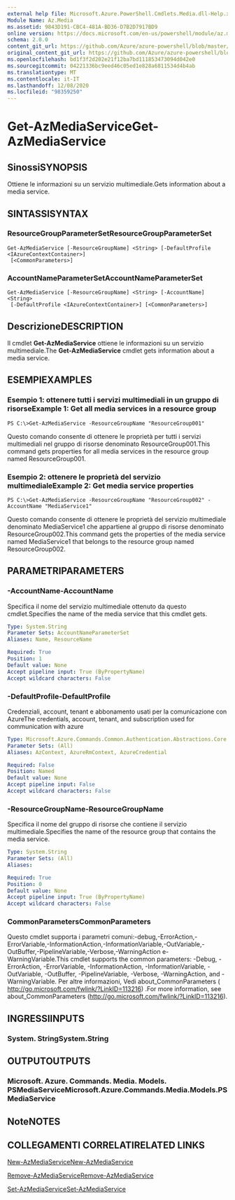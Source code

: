 ```yaml
---
external help file: Microsoft.Azure.PowerShell.Cmdlets.Media.dll-Help.xml
Module Name: Az.Media
ms.assetid: 9843D191-CBC4-481A-BD36-D7B2D7917BD9
online version: https://docs.microsoft.com/en-us/powershell/module/az.media/get-azmediaservice
schema: 2.0.0
content_git_url: https://github.com/Azure/azure-powershell/blob/master/src/Media/Media/help/Get-AzMediaService.md
original_content_git_url: https://github.com/Azure/azure-powershell/blob/master/src/Media/Media/help/Get-AzMediaService.md
ms.openlocfilehash: bd1f3f2d202e21f12ba7bd111853473094d042e0
ms.sourcegitcommit: 04221336bc9eed46c05ed1e828a6811534d4b4ab
ms.translationtype: MT
ms.contentlocale: it-IT
ms.lasthandoff: 12/08/2020
ms.locfileid: "98359250"
---
```

# <span data-ttu-id="e72cf-101">Get-AzMediaService</span><span class="sxs-lookup"><span data-stu-id="e72cf-101">Get-AzMediaService</span></span>

## <span data-ttu-id="e72cf-102">Sinossi</span><span class="sxs-lookup"><span data-stu-id="e72cf-102">SYNOPSIS</span></span>
<span data-ttu-id="e72cf-103">Ottiene le informazioni su un servizio multimediale.</span><span class="sxs-lookup"><span data-stu-id="e72cf-103">Gets information about a media service.</span></span>

## <span data-ttu-id="e72cf-104">SINTASSI</span><span class="sxs-lookup"><span data-stu-id="e72cf-104">SYNTAX</span></span>

### <span data-ttu-id="e72cf-105">ResourceGroupParameterSet</span><span class="sxs-lookup"><span data-stu-id="e72cf-105">ResourceGroupParameterSet</span></span>
```
Get-AzMediaService [-ResourceGroupName] <String> [-DefaultProfile <IAzureContextContainer>]
 [<CommonParameters>]
```

### <span data-ttu-id="e72cf-106">AccountNameParameterSet</span><span class="sxs-lookup"><span data-stu-id="e72cf-106">AccountNameParameterSet</span></span>
```
Get-AzMediaService [-ResourceGroupName] <String> [-AccountName] <String>
 [-DefaultProfile <IAzureContextContainer>] [<CommonParameters>]
```

## <span data-ttu-id="e72cf-107">Descrizione</span><span class="sxs-lookup"><span data-stu-id="e72cf-107">DESCRIPTION</span></span>
<span data-ttu-id="e72cf-108">Il cmdlet **Get-AzMediaService** ottiene le informazioni su un servizio multimediale.</span><span class="sxs-lookup"><span data-stu-id="e72cf-108">The **Get-AzMediaService** cmdlet gets information about a media service.</span></span>

## <span data-ttu-id="e72cf-109">ESEMPI</span><span class="sxs-lookup"><span data-stu-id="e72cf-109">EXAMPLES</span></span>

### <span data-ttu-id="e72cf-110">Esempio 1: ottenere tutti i servizi multimediali in un gruppo di risorse</span><span class="sxs-lookup"><span data-stu-id="e72cf-110">Example 1: Get all media services in a resource group</span></span>
```
PS C:\>Get-AzMediaService -ResourceGroupName "ResourceGroup001"
```

<span data-ttu-id="e72cf-111">Questo comando consente di ottenere le proprietà per tutti i servizi multimediali nel gruppo di risorse denominato ResourceGroup001.</span><span class="sxs-lookup"><span data-stu-id="e72cf-111">This command gets properties for all media services in the resource group named ResourceGroup001.</span></span>

### <span data-ttu-id="e72cf-112">Esempio 2: ottenere le proprietà del servizio multimediale</span><span class="sxs-lookup"><span data-stu-id="e72cf-112">Example 2: Get media service properties</span></span>
```
PS C:\>Get-AzMediaService -ResourceGroupName "ResourceGroup002" -AccountName "MediaService1"
```

<span data-ttu-id="e72cf-113">Questo comando consente di ottenere le proprietà del servizio multimediale denominato MediaService1 che appartiene al gruppo di risorse denominato ResourceGroup002.</span><span class="sxs-lookup"><span data-stu-id="e72cf-113">This command gets the properties of the media service named MediaService1 that belongs to the resource group named ResourceGroup002.</span></span>

## <span data-ttu-id="e72cf-114">PARAMETRI</span><span class="sxs-lookup"><span data-stu-id="e72cf-114">PARAMETERS</span></span>

### <span data-ttu-id="e72cf-115">-AccountName</span><span class="sxs-lookup"><span data-stu-id="e72cf-115">-AccountName</span></span>
<span data-ttu-id="e72cf-116">Specifica il nome del servizio multimediale ottenuto da questo cmdlet.</span><span class="sxs-lookup"><span data-stu-id="e72cf-116">Specifies the name of the media service that this cmdlet gets.</span></span>

```yaml
Type: System.String
Parameter Sets: AccountNameParameterSet
Aliases: Name, ResourceName

Required: True
Position: 1
Default value: None
Accept pipeline input: True (ByPropertyName)
Accept wildcard characters: False
```

### <span data-ttu-id="e72cf-117">-DefaultProfile</span><span class="sxs-lookup"><span data-stu-id="e72cf-117">-DefaultProfile</span></span>
<span data-ttu-id="e72cf-118">Credenziali, account, tenant e abbonamento usati per la comunicazione con Azure</span><span class="sxs-lookup"><span data-stu-id="e72cf-118">The credentials, account, tenant, and subscription used for communication with azure</span></span>

```yaml
Type: Microsoft.Azure.Commands.Common.Authentication.Abstractions.Core.IAzureContextContainer
Parameter Sets: (All)
Aliases: AzContext, AzureRmContext, AzureCredential

Required: False
Position: Named
Default value: None
Accept pipeline input: False
Accept wildcard characters: False
```

### <span data-ttu-id="e72cf-119">-ResourceGroupName</span><span class="sxs-lookup"><span data-stu-id="e72cf-119">-ResourceGroupName</span></span>
<span data-ttu-id="e72cf-120">Specifica il nome del gruppo di risorse che contiene il servizio multimediale.</span><span class="sxs-lookup"><span data-stu-id="e72cf-120">Specifies the name of the resource group that contains the media service.</span></span>

```yaml
Type: System.String
Parameter Sets: (All)
Aliases:

Required: True
Position: 0
Default value: None
Accept pipeline input: True (ByPropertyName)
Accept wildcard characters: False
```

### <span data-ttu-id="e72cf-121">CommonParameters</span><span class="sxs-lookup"><span data-stu-id="e72cf-121">CommonParameters</span></span>
<span data-ttu-id="e72cf-122">Questo cmdlet supporta i parametri comuni:-debug,-ErrorAction,-ErrorVariable,-InformationAction,-InformationVariable,-OutVariable,-OutBuffer,-PipelineVariable,-Verbose,-WarningAction e-WarningVariable.</span><span class="sxs-lookup"><span data-stu-id="e72cf-122">This cmdlet supports the common parameters: -Debug, -ErrorAction, -ErrorVariable, -InformationAction, -InformationVariable, -OutVariable, -OutBuffer, -PipelineVariable, -Verbose, -WarningAction, and -WarningVariable.</span></span> <span data-ttu-id="e72cf-123">Per altre informazioni, Vedi about_CommonParameters ( http://go.microsoft.com/fwlink/?LinkID=113216) .</span><span class="sxs-lookup"><span data-stu-id="e72cf-123">For more information, see about_CommonParameters (http://go.microsoft.com/fwlink/?LinkID=113216).</span></span>

## <span data-ttu-id="e72cf-124">INGRESSI</span><span class="sxs-lookup"><span data-stu-id="e72cf-124">INPUTS</span></span>

### <span data-ttu-id="e72cf-125">System. String</span><span class="sxs-lookup"><span data-stu-id="e72cf-125">System.String</span></span>

## <span data-ttu-id="e72cf-126">OUTPUT</span><span class="sxs-lookup"><span data-stu-id="e72cf-126">OUTPUTS</span></span>

### <span data-ttu-id="e72cf-127">Microsoft. Azure. Commands. Media. Models. PSMediaService</span><span class="sxs-lookup"><span data-stu-id="e72cf-127">Microsoft.Azure.Commands.Media.Models.PSMediaService</span></span>

## <span data-ttu-id="e72cf-128">Note</span><span class="sxs-lookup"><span data-stu-id="e72cf-128">NOTES</span></span>

## <span data-ttu-id="e72cf-129">COLLEGAMENTI CORRELATI</span><span class="sxs-lookup"><span data-stu-id="e72cf-129">RELATED LINKS</span></span>

[<span data-ttu-id="e72cf-130">New-AzMediaService</span><span class="sxs-lookup"><span data-stu-id="e72cf-130">New-AzMediaService</span></span>](./New-AzMediaService.md)

[<span data-ttu-id="e72cf-131">Remove-AzMediaService</span><span class="sxs-lookup"><span data-stu-id="e72cf-131">Remove-AzMediaService</span></span>](./Remove-AzMediaService.md)

[<span data-ttu-id="e72cf-132">Set-AzMediaService</span><span class="sxs-lookup"><span data-stu-id="e72cf-132">Set-AzMediaService</span></span>](./Set-AzMediaService.md)


